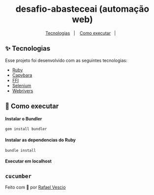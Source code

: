 <h1 align="center">desafio-abasteceai (automação web)</h1>

<p align="center">
  <a href="#-tecnologias">Tecnologias</a>&nbsp;&nbsp;&nbsp;|&nbsp;&nbsp;&nbsp;
  <a href="#-como-executar">Como executar</a>&nbsp;&nbsp;&nbsp;|&nbsp;&nbsp;&nbsp;
</p>




## ✨ Tecnologias

Esse projeto foi desenvolvido com as seguintes tecnologias:

- [Ruby](https://github.com/ruby/ruby)
- [Capybara](https://github.com/teamcapybara/capybara)
- [FFI](https://github.com/ffi/ffi)
- [Selenium](https://github.com/SeleniumHQ/selenium)
- [Webrivers](https://github.com/titusfortner/webdrivers)


## 🚀 Como executar

#### Instalar o Bundler
`
gem install bundler
`

#### Instalar as dependencias do Ruby
`
bundle install
`

#### Executar em localhost
`
cucumber
`
---

Feito com :brain: por [Rafael Vescio](https://www.linkedin.com/in/rafael-vescio/) 
